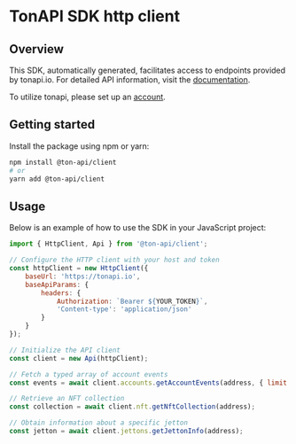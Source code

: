 # TonAPI SDK http client

## Overview
This SDK, automatically generated, facilitates access to endpoints provided by tonapi.io. For detailed API information, visit the [documentation](https://docs.tonconsole.com/tonapi).

To utilize tonapi, please set up an [account](https://tonconsole.com/).

## Getting started

Install the package using npm or yarn:

```sh
npm install @ton-api/client
# or
yarn add @ton-api/client
```

## Usage

Below is an example of how to use the SDK in your JavaScript project:

```js
import { HttpClient, Api } from '@ton-api/client';

// Configure the HTTP client with your host and token
const httpClient = new HttpClient({
    baseUrl: 'https://tonapi.io',
    baseApiParams: {
        headers: {
            Authorization: `Bearer ${YOUR_TOKEN}`,
            'Content-type': 'application/json'
        }
    }
});

// Initialize the API client
const client = new Api(httpClient);

// Fetch a typed array of account events
const events = await client.accounts.getAccountEvents(address, { limit: 50 });

// Retrieve an NFT collection
const collection = await client.nft.getNftCollection(address);

// Obtain information about a specific jetton
const jetton = await client.jettons.getJettonInfo(address);
```
